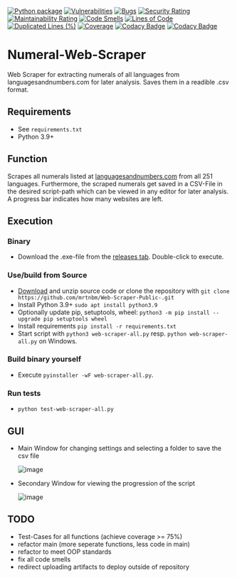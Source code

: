 [![Python package](https://github.com/mrtnbm/Web-Scraper-Public-/actions/workflows/python-package.yml/badge.svg?branch=main)](https://github.com/mrtnbm/Web-Scraper-Public-/actions/workflows/python-package.yml) [![Vulnerabilities](https://sonarcloud.io/api/project_badges/measure?project=mrtnbm_Web-Scraper-Public-&metric=vulnerabilities)](https://sonarcloud.io/summary/new_code?id=mrtnbm_Web-Scraper-Public-) [![Bugs](https://sonarcloud.io/api/project_badges/measure?project=mrtnbm_Web-Scraper-Public-&metric=bugs)](https://sonarcloud.io/summary/new_code?id=mrtnbm_Web-Scraper-Public-) [![Security Rating](https://sonarcloud.io/api/project_badges/measure?project=mrtnbm_Web-Scraper-Public-&metric=security_rating)](https://sonarcloud.io/summary/new_code?id=mrtnbm_Web-Scraper-Public-) [![Maintainability Rating](https://sonarcloud.io/api/project_badges/measure?project=mrtnbm_Web-Scraper-Public-&metric=sqale_rating)](https://sonarcloud.io/summary/new_code?id=mrtnbm_Web-Scraper-Public-) [![Code Smells](https://sonarcloud.io/api/project_badges/measure?project=mrtnbm_Web-Scraper-Public-&metric=code_smells)](https://sonarcloud.io/summary/new_code?id=mrtnbm_Web-Scraper-Public-) [![Lines of Code](https://sonarcloud.io/api/project_badges/measure?project=mrtnbm_Web-Scraper-Public-&metric=ncloc)](https://sonarcloud.io/summary/new_code?id=mrtnbm_Web-Scraper-Public-) [![Duplicated Lines (%)](https://sonarcloud.io/api/project_badges/measure?project=mrtnbm_Web-Scraper-Public-&metric=duplicated_lines_density)](https://sonarcloud.io/summary/new_code?id=mrtnbm_Web-Scraper-Public-) [![Coverage](https://sonarcloud.io/api/project_badges/measure?project=mrtnbm_Web-Scraper-Public-&metric=coverage)](https://sonarcloud.io/summary/new_code?id=mrtnbm_Web-Scraper-Public-) [![Codacy Badge](https://app.codacy.com/project/badge/Grade/28c3b8b0db3c44cd9dff1739d41ee1b6)](https://www.codacy.com/gh/mrtnbm/Web-Scraper-Public-/dashboard?utm_source=github.com&amp;utm_medium=referral&amp;utm_content=mrtnbm/Web-Scraper-Public-&amp;utm_campaign=Badge_Grade) [![Codacy Badge](https://app.codacy.com/project/badge/Coverage/28c3b8b0db3c44cd9dff1739d41ee1b6)](https://www.codacy.com/gh/mrtnbm/Web-Scraper-Public-/dashboard?utm_source=github.com&utm_medium=referral&utm_content=mrtnbm/Web-Scraper-Public-&utm_campaign=Badge_Coverage)
# Numeral-Web-Scraper
Web Scraper for extracting numerals of all languages from languagesandnumbers.com for later analysis. Saves them in a readible .csv format.
## Requirements
- See `requirements.txt`
- Python 3.9+
## Function
Scrapes all numerals listed at [languagesandnumbers.com](https://www.languagesandnumbers.com/) from all 251 languages. Furthermore, the scraped numerals get saved in a CSV-File in the desired script-path which can be viewed in any editor for later analysis. A progress bar indicates how many websites are left.
## Execution
### Binary
- Download the .exe-file from the [releases tab](https://github.com/mrtnbm/Web-Scraper-Public-/releases). Double-click to execute.
### Use/build from Source 
- [Download](https://github.com/mrtnbm/Web-Scraper-Public-/archive/refs/heads/main.zip) and unzip source code or clone the repository with `git clone https://github.com/mrtnbm/Web-Scraper-Public-.git`
- Install Python 3.9+ `sudo apt install python3.9`
- Optionally update pip, setuptools, wheel: `python3 -m pip install --upgrade pip setuptools wheel`
- Install requirements `pip install -r requirements.txt` 
- Start script with `python3 web-scraper-all.py` resp. `python web-scraper-all.py` on Windows.
### Build binary yourself
- Execute ```pyinstaller -wF web-scraper-all.py```.
### Run tests
- `python test-web-scraper-all.py`
## GUI
- Main Window for changing settings and selecting a folder to save the csv file  

  ![image](https://user-images.githubusercontent.com/49289399/145732853-98b9c086-eeb3-4257-8568-5a20d9e455b5.png)
- Secondary Window for viewing the progression of the script  

  ![image](https://user-images.githubusercontent.com/49289399/145732832-71deabe4-26da-445e-ba60-669a7f1b6202.png)
## TODO
- Test-Cases for all functions (achieve coverage >= 75%)
- refactor main (more seperate functions, less code in main)
- refactor to meet OOP standards
- fix all code smells
- redirect uploading artifacts to deploy outside of repository
